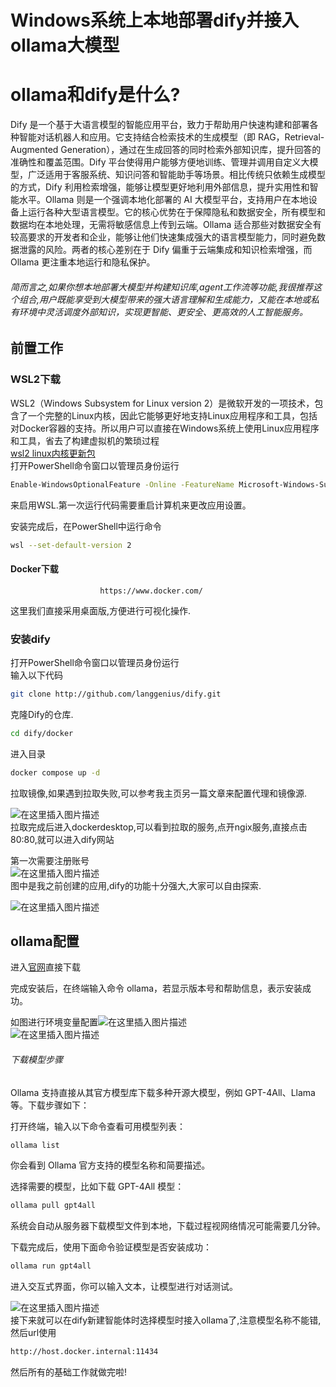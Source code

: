 # Windows系统上本地部署dify并接入ollama大模型

# ollama和dify是什么?

Dify 是一个基于大语言模型的智能应用平台，致力于帮助用户快速构建和部署各种智能对话机器人和应用。它支持结合检索技术的生成模型（即 RAG，Retrieval-Augmented Generation），通过在生成回答的同时检索外部知识库，提升回答的准确性和覆盖范围。Dify 平台使得用户能够方便地训练、管理并调用自定义大模型，广泛适用于客服系统、知识问答和智能助手等场景。相比传统只依赖生成模型的方式，Dify 利用检索增强，能够让模型更好地利用外部信息，提升实用性和智能水平。Ollama 则是一个强调本地化部署的 AI 大模型平台，支持用户在本地设备上运行各种大型语言模型。它的核心优势在于保障隐私和数据安全，所有模型和数据均在本地处理，无需将敏感信息上传到云端。Ollama 适合那些对数据安全有较高要求的开发者和企业，能够让他们快速集成强大的语言模型能力，同时避免数据泄露的风险。两者的核心差别在于 Dify 偏重于云端集成和知识检索增强，而 Ollama 更注重本地运行和隐私保护。

###### 简而言之,如果你想本地部署大模型并构建知识库,agent工作流等功能,我很推荐这个组合,用户既能享受到大模型带来的强大语言理解和生成能力，又能在本地或私有环境中灵活调度外部知识，实现更智能、更安全、更高效的人工智能服务。

## 前置工作

### WSL2下载

WSL2（Windows Subsystem for Linux version 2）是微软开发的一项技术，包含了一个完整的Linux内核，因此它能够更好地支持Linux应用程序和工具，包括对Docker容器的支持。所以用户可以直接在Windows系统上使用Linux应用程序和工具，省去了构建虚拟机的繁琐过程  
[wsl2 linux内核更新包](https://wslstorestorage.blob.core.windows.net/wslblob/wsl_update_x64.msi?)  
   打开PowerShell命令窗口以管理员身份运行

```bash
Enable-WindowsOptionalFeature -Online -FeatureName Microsoft-Windows-Subsystem-Linux
```

来启用WSL.第一次运行代码需要重启计算机来更改应用设置。

安装完成后，在PowerShell中运行命令

```bash
wsl --set-default-version 2
```

#### Docker下载

                        https://www.docker.com/

这里我们直接采用桌面版,方便进行可视化操作.

### 安装dify

打开PowerShell命令窗口以管理员身份运行  
输入以下代码

```bash
git clone http://github.com/langgenius/dify.git
```

克隆Dify的仓库.

```bash
cd dify/docker
```

进入目录

```bash
docker compose up -d
```

拉取镜像,如果遇到拉取失败,可以参考我主页另一篇文章来配置代理和镜像源.

![在这里插入图片描述](https://i-blog.csdnimg.cn/direct/b4384f38fb8e438cac56f80fab69c8d2.png#pic_center)  
拉取完成后进入dockerdesktop,可以看到拉取的服务,点开ngix服务,直接点击80:80,就可以进入dify网站

第一次需要注册账号  
​![在这里插入图片描述](https://i-blog.csdnimg.cn/direct/c9c147c53d0c4fbe91fb35a803d04794.png#pic_center)  
图中是我之前创建的应用,dify的功能十分强大,大家可以自由探索.

![在这里插入图片描述](https://i-blog.csdnimg.cn/direct/a5b1d2284bfd4b7686f454ec94b87c34.png#pic_center)

## ollama配置

进入[官网](https://ollama.com/)直接下载

完成安装后，在终端输入命令 ollama，若显示版本号和帮助信息，表示安装成功。

如图进行环境变量配置![在这里插入图片描述](https://i-blog.csdnimg.cn/direct/3b0366eb8285426295bebe09eb9b5792.png#pic_center)  
​![在这里插入图片描述](https://i-blog.csdnimg.cn/direct/d0832d5f9d7447fba2501650c40e9334.png#pic_center)

###### 下载模型步骤

Ollama 支持直接从其官方模型库下载多种开源大模型，例如 GPT-4All、Llama 等。下载步骤如下：

打开终端，输入以下命令查看可用模型列表：

```bash
ollama list
```

你会看到 Ollama 官方支持的模型名称和简要描述。

选择需要的模型，比如下载 GPT-4All 模型：

```bash
ollama pull gpt4all
```

系统会自动从服务器下载模型文件到本地，下载过程视网络情况可能需要几分钟。

下载完成后，使用下面命令验证模型是否安装成功：

```bash
ollama run gpt4all
```

进入交互式界面，你可以输入文本，让模型进行对话测试。

![在这里插入图片描述](https://i-blog.csdnimg.cn/direct/c1ae5311cf1b497686423ec853ed8cbb.png#pic_center)  
接下来就可以在dify新建智能体时选择模型时接入ollama了,注意模型名称不能错,然后url使用

```bash
http://host.docker.internal:11434
```

然后所有的基础工作就做完啦!
